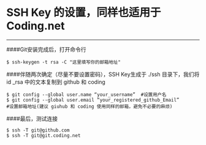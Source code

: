 # SSH Key 的设置，同样也适用于 Coding.net

---

####Git安装完成后，打开命令行
```
$ ssh-keygen -t rsa -C "这里填写你的邮箱地址"
```

####伴随两次确定（尽量不要设置密码），SSH Key生成于 ./ssh 目录下，我们将 id _rsa 中的文本复制到 github 和 coding

```
$ git config --global user.name “your_username”  #设置用户名
$ git config --global user.email “your_registered_github_Email” 
#设置邮箱地址(建议 giuhub 和 coding 使用同样的邮箱，避免不必要的麻烦)
```

####最后，测试连接

```
$ ssh -T git@github.com
$ ssh -T git@git.coding.net

```